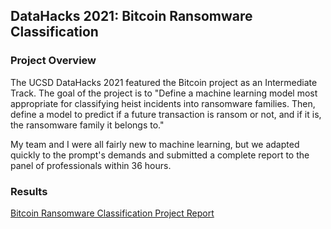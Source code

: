 ## DataHacks 2021: Bitcoin Ransomware Classification

### Project Overview
The UCSD DataHacks 2021 featured the Bitcoin project as an Intermediate Track. The goal of the project is to "Define a machine learning model most appropriate for classifying heist incidents into ransomware families. Then, define a model to predict if a future transaction is ransom or not, and if it is, the ransomware family it belongs to."

My team and I were all fairly new to machine learning, but we adapted quickly to the prompt's demands and submitted a complete report to the panel of professionals within 36 hours. 


### Results

[Bitcoin Ransomware Classification Project Report](pdf/Cryptocurrency_TeamCryptoWall_Report.pdf)

